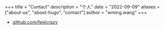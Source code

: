 +++
title = "Contact"
description = "个人"
date = "2022-09-09"
aliases = ["about-us", "about-hugo", "contact"]
author = "wming.wang"
+++

- [github.com/feelcrazy](https://github.com/feelcrazy)
